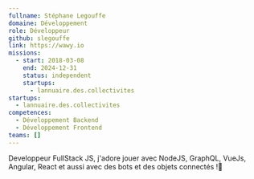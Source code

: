 ```yaml
---
fullname: Stéphane Legouffe
domaine: Développement
role: Développeur
github: slegouffe
link: https://wawy.io
missions:
  - start: 2018-03-08
    end: 2024-12-31
    status: independent
    startups:
      - lannuaire.des.collectivites
startups:
  - lannuaire.des.collectivites
competences:
  - Développement Backend
  - Développement Frontend
teams: []
---
```

Developpeur FullStack JS, j'adore jouer avec NodeJS, GraphQL, VueJs, Angular, React et aussi avec des bots et des objets connectés !🤖